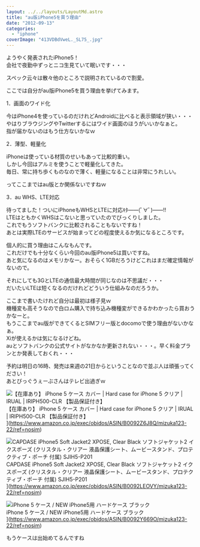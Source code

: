 ```yaml
---
layout: ../../layouts/LayoutMd.astro
title: "au版iPhone5を買う理由"
date: "2012-09-13"
categories: 
  - "iphone"
coverImage: "413VDBdVweL._SL75_.jpg"
---
```


ようやく発表されたiPhone5！  
会社で夜勤中ずっとニコ生見ていて眠いです・・・

スペック云々は散々他のところで説明されているので割愛。

ここでは自分がau版iPhone5を買う理由を挙げてみます。

1．画面のワイド化

今はiPhone4を使っているのだけれどAndroidに比べると表示領域が狭い・・・  
やはりブラウジングやTwitterするにはワイド画面のほうがいいかなぁと。  
指が届かないのはもう仕方ないかなｗ

2．薄型、軽量化

iPhoneは使っている材質のせいもあって比較的重い。  
しかし今回はアルミを使うことで軽量化してきた。  
毎日、常に持ち歩くものなので薄く、軽量になることは非常にうれしい。

ってここまではau版とか関係ないですねｗ

3．au WHS、LTE対応

待ってました！ついにiPhoneもWHSとLTEに対応ｷﾀ――(ﾟ∀ﾟ)――!!  
LTEはともかくWHSはこないと思っていたのでびっくりしました。  
これでもうソフトバンクに比較されることもないですね！  
あとは実際LTEのサービスが始まってどの程度使えるか気になるところです。

個人的に買う理由はこんなもんです。  
これだけでも十分なくらい今回のau版iPhone5は買いですね。  
あと気になるのはメモリかなー。おそらく1GBだろうけどこれはまだ確定情報がないので。

それにしても3GとLTEの通信最大時間が同じなのは不思議だ・・・  
だいたいLTEは短くなるのだけれどどういう仕組みなのだろうか。

ここまで書いたけれど自分は最初は様子見ｗ  
機種変も高そうなので白ロム購入で持ち込み機種変ができるかわかったら買おうかなーと。  
もうここまでau版ができてくるとSIMフリー版とdocomoで使う理由がないかなぁ。  
Xiが使えるかは気になるけどね。  
auとソフトバンクの公式サイトがなかなか更新されない・・・。早く料金プランとか発表しておくれ・・・

予約は明日の16時、発売は来週の21日からということなので並ぶ人は頑張ってください！  
あとびっぐうぇーぶさんはテレビ出過ぎｗ

![【在庫あり】 iPhone 5 ケース カバー | Hard case for iPhone 5 クリア | IRUAL | IRIPH500-CLR 【製品保証付き】](/archive/images/413VDBdVweL._SL75_.jpg)  
【在庫あり】 iPhone 5 ケース カバー | Hard case for iPhone 5 クリア | IRUAL | IRIPH500-CLR 【製品保証付き】  
](https://www.amazon.co.jp/exec/obidos/ASIN/B0092Z6J8Q/mizuka123-22/ref=nosim)

![CAPDASE iPhone5 Soft Jacket2 XPOSE, Clear Black ソフトジャケット2 イクスポーズ (クリスタル・クリアー 液晶保護シート、ムービースタンド、プロテクティブ・ポーチ 付属) SJIH5-P201](/archive/images/41k18TwzXyL._SL75_.jpg)  
CAPDASE iPhone5 Soft Jacket2 XPOSE, Clear Black ソフトジャケット2 イクスポーズ (クリスタル・クリアー 液晶保護シート、ムービースタンド、プロテクティブ・ポーチ 付属) SJIH5-P201  
](https://www.amazon.co.jp/exec/obidos/ASIN/B0092LEOVY/mizuka123-22/ref=nosim)

![iPhone 5 ケース / NEW iPhone5用 ハードケース ブラック](/archive/images/317br6UEKiL._SL75_.jpg)  
iPhone 5 ケース / NEW iPhone5用 ハードケース ブラック  
](https://www.amazon.co.jp/exec/obidos/ASIN/B0092Y669O/mizuka123-22/ref=nosim)

もうケースは出始めてるんですね
